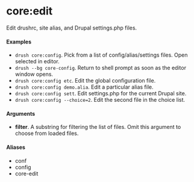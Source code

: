 # core:edit

Edit drushrc, site alias, and Drupal settings.php files.

#### Examples

- <code>drush core:config</code>. Pick from a list of config/alias/settings files. Open selected in editor.
- <code>drush --bg core-config</code>. Return to shell prompt as soon as the editor window opens.
- <code>drush core:config etc</code>. Edit the global configuration file.
- <code>drush core:config demo.alia</code>. Edit a particular alias file.
- <code>drush core:config sett</code>. Edit settings.php for the current Drupal site.
- <code>drush core:config --choice=2</code>. Edit the second file in the choice list.

#### Arguments

- **filter**. A substring for filtering the list of files. Omit this argument to choose from loaded files.

#### Aliases

- conf
- config
- core-edit

